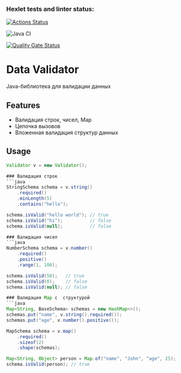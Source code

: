 ### Hexlet tests and linter status:
[![Actions Status](https://github.com/Textile86/java-project-78/actions/workflows/hexlet-check.yml/badge.svg)](https://github.com/Textile86/java-project-78/actions)

![Java CI](https://github.com/Textile86/java-project-78/actions/workflows/build.yml/badge.svg)

[![Quality Gate Status](https://sonarcloud.io/api/project_badges/measure?project=Textile86_java-project-78&metric=alert_status)](https://sonarcloud.io/summary/new_code?id=Textile86_java-project-78)

# Data Validator

Java-библиотека для валидации данных

## Features

- Валидация строк, чисел, Map
- Цепочка вызовов
- Вложенная валидация структур данных

## Usage

```java
Validator v = new Validator();

### Валидация строк
```java
StringSchema schema = v.string()
    .required()
    .minLength(5)
    .contains("hello");

schema.isValid("hello world"); // true
schema.isValid("hi");          // false
schema.isValid(null);          // false

### Валидация чисел
```java
NumberSchema schema = v.number()
    .required()
    .positive()
    .range(1, 100);

schema.isValid(50);   // true
schema.isValid(0);    // false
schema.isValid(null); // false

### Валидация Map с  структурой
```java
Map<String, BaseSchema> schemas = new HashMap<>();
schemas.put("name", v.string().required());
schemas.put("age", v.number().positive());

MapSchema schema = v.map()
    .required()
    .sizeof(2)
    .shape(schemas);

Map<String, Object> person = Map.of("name", "John", "age", 25);
schema.isValid(person); // true
